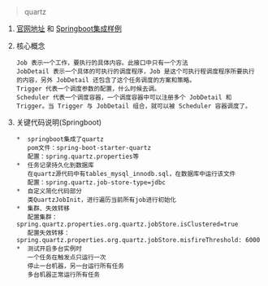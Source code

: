 >quartz

   
1.  [官网地址](http://www.quartz-scheduler.org/)  和  [Springboot集成样例](https://github.com/spring-projects/spring-boot/tree/v2.1.3.RELEASE/spring-boot-samples/spring-boot-sample-quartz)

2. 核心概念

    ```
    Job 表示一个工作，要执行的具体内容。此接口中只有一个方法
    JobDetail 表示一个具体的可执行的调度程序，Job 是这个可执行程调度程序所要执行的内容，另外 JobDetail 还包含了这个任务调度的方案和策略。
    Trigger 代表一个调度参数的配置，什么时候去调。
    Scheduler 代表一个调度容器，一个调度容器中可以注册多个 JobDetail 和 Trigger。当 Trigger 与 JobDetail 组合，就可以被 Scheduler 容器调度了。 
    ```
3. 关键代码说明(Springboot)
   ```
   *  springboot集成了quartz
      pom文件：spring-boot-starter-quartz
      配置：spring.quartz.properties等
   *  任务记录持久化到数据库
      在quartz源代码中有tables_mysql_innodb.sql，在数据库中运行该文件      
      配置：spring.quartz.job-store-type=jdbc
   *  自定义简化代码部分
      类QuartzJobInit，进行遍历当前所有job进行初始化
   *  集群、失效转移
      配置集群：spring.quartz.properties.org.quartz.jobStore.isClustered=true
      配置失效转移：spring.quartz.properties.org.quartz.jobStore.misfireThreshold: 6000   
   *  测试开启多台实例时
      一个任务在触发点只运行一次
      停止一台机器，另一台运行所有任务
      多台机器正常运行所有任务
   ```
    

